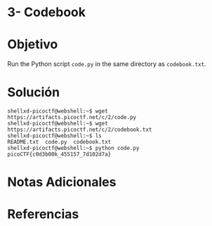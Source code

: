 # 3- Codebook

# Objetivo
Run the Python script `code.py` in the same directory as `codebook.txt`.
# Solución
```
shellxd-picoctf@webshell:~$ wget https://artifacts.picoctf.net/c/2/code.py
shellxd-picoctf@webshell:~$ wget https://artifacts.picoctf.net/c/2/codebook.txt
shellxd-picoctf@webshell:~$ ls
README.txt  code.py  codebook.txt
shellxd-picoctf@webshell:~$ python code.py
picoCTF{c0d3b00k_455157_7d102d7a}
```
# Notas Adicionales

# Referencias